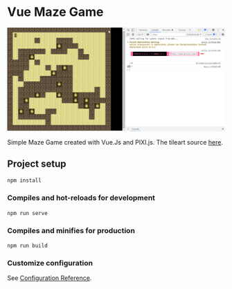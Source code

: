# Vue Maze Game

![preview](https://github.com/damarkrisnandi/vue-maze-game/blob/master/src/assets/chrome_PrMumXQ1jz.png)

Simple Maze Game created with Vue.Js and PIXI.js. The tileart source [here](https://opengameart.org/content/lots-of-free-2d-tiles-and-sprites-by-hyptosis). 
## Project setup
```
npm install
```

### Compiles and hot-reloads for development
```
npm run serve
```

### Compiles and minifies for production
```
npm run build
```

### Customize configuration
See [Configuration Reference](https://cli.vuejs.org/config/).
